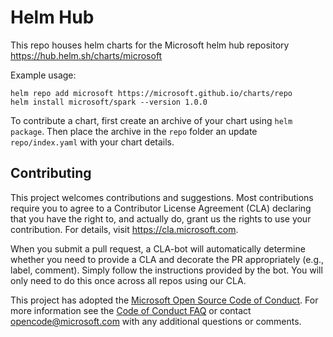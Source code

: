 # Helm Hub
This repo houses helm charts for the Microsoft helm hub repository https://hub.helm.sh/charts/microsoft

Example usage:
```
helm repo add microsoft https://microsoft.github.io/charts/repo
helm install microsoft/spark --version 1.0.0
```

To contribute a chart, first create an archive of your chart using `helm package`. Then place the archive in the `repo` folder an update `repo/index.yaml` with your chart details.


## Contributing

This project welcomes contributions and suggestions.  Most contributions require you to agree to a
Contributor License Agreement (CLA) declaring that you have the right to, and actually do, grant us
the rights to use your contribution. For details, visit https://cla.microsoft.com.

When you submit a pull request, a CLA-bot will automatically determine whether you need to provide
a CLA and decorate the PR appropriately (e.g., label, comment). Simply follow the instructions
provided by the bot. You will only need to do this once across all repos using our CLA.

This project has adopted the [Microsoft Open Source Code of Conduct](https://opensource.microsoft.com/codeofconduct/).
For more information see the [Code of Conduct FAQ](https://opensource.microsoft.com/codeofconduct/faq/) or
contact [opencode@microsoft.com](mailto:opencode@microsoft.com) with any additional questions or comments.
